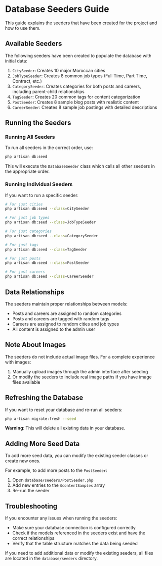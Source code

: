 # Database Seeders Guide

This guide explains the seeders that have been created for the project and how to use them.

## Available Seeders

The following seeders have been created to populate the database with initial data:

1. `CitySeeder`: Creates 10 major Moroccan cities
2. `JobTypeSeeder`: Creates 8 common job types (Full Time, Part Time, Contract, etc.)
3. `CategorySeeder`: Creates categories for both posts and careers, including parent-child relationships
4. `TagSeeder`: Creates 20 common tags for content categorization
5. `PostSeeder`: Creates 8 sample blog posts with realistic content
6. `CareerSeeder`: Creates 8 sample job postings with detailed descriptions

## Running the Seeders

### Running All Seeders

To run all seeders in the correct order, use:

```bash
php artisan db:seed
```

This will execute the `DatabaseSeeder` class which calls all other seeders in the appropriate order.

### Running Individual Seeders

If you want to run a specific seeder:

```bash
# For just cities
php artisan db:seed --class=CitySeeder

# For just job types
php artisan db:seed --class=JobTypeSeeder

# For just categories
php artisan db:seed --class=CategorySeeder

# For just tags
php artisan db:seed --class=TagSeeder

# For just posts
php artisan db:seed --class=PostSeeder

# For just careers
php artisan db:seed --class=CareerSeeder
```

## Data Relationships

The seeders maintain proper relationships between models:

- Posts and careers are assigned to random categories
- Posts and careers are tagged with random tags
- Careers are assigned to random cities and job types
- All content is assigned to the admin user

## Note About Images

The seeders do not include actual image files. For a complete experience with images:

1. Manually upload images through the admin interface after seeding
2. Or modify the seeders to include real image paths if you have image files available

## Refreshing the Database

If you want to reset your database and re-run all seeders:

```bash
php artisan migrate:fresh --seed
```

**Warning**: This will delete all existing data in your database.

## Adding More Seed Data

To add more seed data, you can modify the existing seeder classes or create new ones.

For example, to add more posts to the `PostSeeder`:

1. Open `database/seeders/PostSeeder.php`
2. Add new entries to the `$contentSamples` array
3. Re-run the seeder

## Troubleshooting

If you encounter any issues when running the seeders:

- Make sure your database connection is configured correctly
- Check if the models referenced in the seeders exist and have the correct relationships
- Verify that the table structure matches the data being seeded

If you need to add additional data or modify the existing seeders, all files are located in the `database/seeders` directory.
